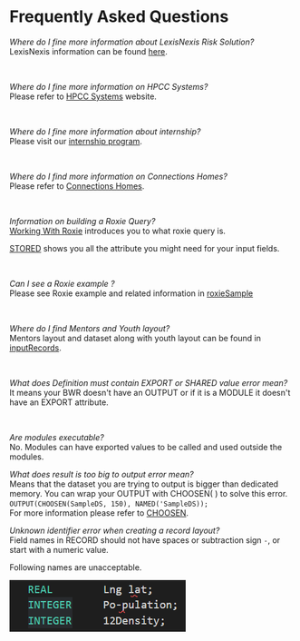 # Frequently Asked Questions

<i>  Where do I fine more information about LexisNexis Risk Solution? </i> \
LexisNexis information can be found [here](https://risk.lexisnexis.com/).

</br>

<i>  Where do I fine more information on HPCC Systems? </i> \
Please refer to [HPCC Systems](https://hpccsystems.com/) website.

</br>

<i>  Where do I fine more information about internship? </i> \
Please visit our [internship program](https://hpccsystems.com/blog/intern_program).

</br>

<i>  Where do I find more information on Connections Homes? </i> \
Please refer to [Connections Homes](https://connectionshomes.org/).

</br>

<i>  Information on building a Roxie Query? </i> \
[Working With Roxie](https://hpccsystems.com/training/documentation/programmers-guide/html/ProgGuide_WorkingWithRoxie.html%23Roxie_Overview) introduces you to what roxie query is. 

[STORED](https://hpccsystems.com/training/documentation/ecl-language-reference/html/STORED_workflow_service.html) shows you all the attribute you might need for your input fields. 

</br>

<i>  Can I see a Roxie example ? </i> \
Please see Roxie example and related information in [roxieSample](./roxieSample.md)

</br>

<i>  Where do I find Mentors and Youth layout? </i> \
Mentors layout and dataset along with youth layout can be found in [inputRecords](./inputRecords.ecl).


</br>

<i>  What does Definition must contain EXPORT or SHARED value error mean? </i> \
It means your BWR doesn't have an OUTPUT or if it is a MODULE it doesn't have an EXPORT attribute. 

</br>

<i> Are modules executable?</i>  \
No. Modules can have exported values to be called and used outside the modules. 


<i>  What does result is too big to output error mean? </i> \
Means that the dataset you are trying to output is bigger than dedicated memory. You can wrap your OUTPUT with CHOOSEN( ) to solve this error.\
`OUTPUT(CHOOSEN(SampleDS, 150), NAMED('SampleDS));`\
For more information please refer to [CHOOSEN](https://hpccsystems-solutions-lab.github.io/hpcc/Tutorial/ECLSyntax/choosen). 

<i> Unknown identifier error when creating a record layout?</i>\
Field names in RECORD should not have spaces or subtraction sign `-`, or start with a numeric value. 

Following names are unacceptable.

![](./images/UknownIdentifire.png)



